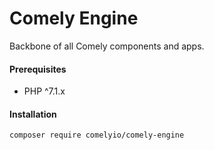 # Comely Engine

Backbone of all Comely components and apps.

#### Prerequisites

* PHP ^7.1.x

#### Installation

`composer require comelyio/comely-engine`